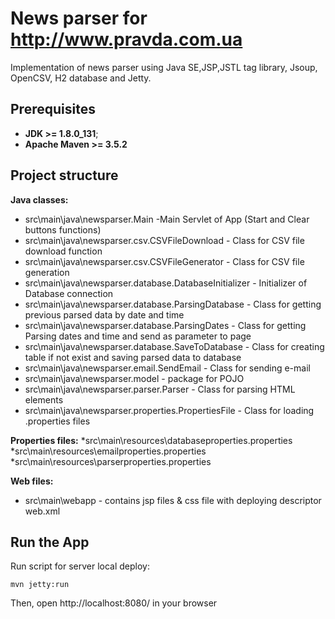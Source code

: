 # News parser for http://www.pravda.com.ua
Implementation of news parser using Java SE,JSP,JSTL tag library, Jsoup, OpenCSV, H2 database and Jetty.
## Prerequisites
* **JDK >= 1.8.0_131**;
* **Apache Maven >= 3.5.2**
## Project structure 
  **Java classes:**
* src\main\java\newsparser.Main -Main Servlet of App (Start and Clear buttons functions) 
* src\main\java\newsparser.csv.CSVFileDownload - Class for CSV file download function
* src\main\java\newsparser.csv.CSVFileGenerator - Class for CSV file generation
* src\main\java\newsparser.database.DatabaseInitializer - Initializer of Database connection
* src\main\java\newsparser.database.ParsingDatabase - Class for getting previous parsed data by date and time
* src\main\java\newsparser.database.ParsingDates - Class for getting Parsing dates and time and send as parameter to page
* src\main\java\newsparser.database.SaveToDatabase - Class for creating table if not exist and saving parsed data to database
* src\main\java\newsparser.email.SendEmail - Class for sending e-mail
* src\main\java\newsparser.model - package for POJO
* src\main\java\newsparser.parser.Parser - Class for parsing HTML elements
* src\main\java\newsparser.properties.PropertiesFile - Class for loading .properties files 

**Properties files:**
*src\main\resources\databaseproperties.properties
*src\main\resources\emailproperties.properties
*src\main\resources\parserproperties.properties

**Web files:**
* src\main\webapp - contains jsp files & css file with deploying descriptor web.xml
 
## Run the App

Run script for server local deploy:
```
mvn jetty:run
```
Then, open http://localhost:8080/ in your browser